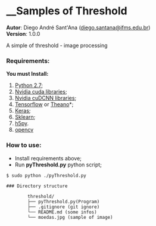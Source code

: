 # __Samples of Threshold 
__Autor__: Diego André Sant'Ana (diego.santana@ifms.edu.br)  
__Version__: 1.0.0  

A simple of threshold - image processing

### Requirements:
__You must Install:__  

1. [Python 2.7](https://www.python.org/downloads/);
2. [Nvidia cuda libraries](https://developer.nvidia.com/cuda-downloads);
3. [Nvidia cuDCNN libraries](https://developer.nvidia.com/cudnn);
4. [Tensorflow](https://www.tensorflow.org/install/) or [Theano](http://deeplearning.net/software/theano/install.html)\*;
5. [Keras](https://keras.io/#installation);
6. [Sklearn](http://scikit-learn.org/stable/);
7. [h5py](http://www.h5py.org/).
8. [opencv](https://opencv.org/)
  
### How to use:
- Install requirements above;
- Run __pyThreshold.py__ python script;
```
$ sudo python ./pyThreshold.py
 
### Directory structure

        threshold/   
        ├── pyThreshold.py(Program)  
        ├── .gitignore (git ignore)  
        └── README.md (some infos)  
        └── moedas.jpg (sample of image)  


